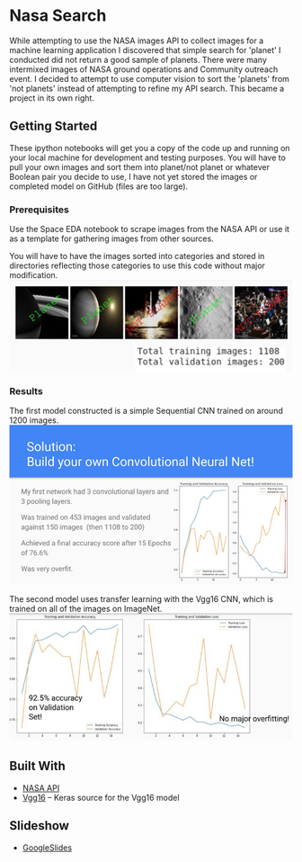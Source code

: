 # Nasa Search

While attempting to use the NASA images API to collect images for a machine learning application I discovered that simple search for 'planet' I conducted did not return a good sample of planets. There were many intermixed images of NASA ground operations and Community outreach event. I decided to attempt to use computer vision to sort the 'planets' from 'not planets' instead of attempting to refine my API search. This became a project in its own right.

## Getting Started

These ipython notebooks will get you a copy of the code up and running on your local machine for development and testing purposes. You will have to pull your own images and sort them into planet/not planet or whatever Boolean pair you decide to use, I have not yet stored the images or completed model on GitHub (files are too large).

### Prerequisites

Use the Space EDA notebook to scrape images from the NASA API or use it as a template for gathering images from other sources.

You will have to have the images sorted into categories and stored in directories reflecting those categories to use this code without major modification.
![alt text][planetornot]

### Results

The first model constructed is a simple Sequential CNN trained on around 1200 images. 
![alt text][FirstModel]

The second model uses transfer learning with the Vgg16 CNN, which is trained on all of the images on ImageNet.
![alt text][vgg16Model]

## Built With

* [NASA API](https://api.nasa.gov/) 
* [Vgg16](https://keras.io/api/applications/vgg/#vgg16-function) – Keras source for the Vgg16 model

## Slideshow

* [GoogleSlides](https://docs.google.com/presentation/d/1dZp84LE8ghdW0R4i--vkRscxogsvKhGNatiOdvxWg1E/edit?usp=sharing)


[FirstModel]: https://github.com/mkain112/NasaSearch/blob/master/Images/CNN%20to%20classify%20NASA%20images%20(3).jpg?raw=true 
[vgg16Model]: https://github.com/mkain112/NasaSearch/blob/master/Images/CNN%20to%20classify%20NASA%20images%20(4).jpg?raw=true
[planetornot]: https://github.com/mkain112/NasaSearch/blob/master/Images/CNN%20to%20classify%20NASA%20images%20(1).jpg?raw=true

